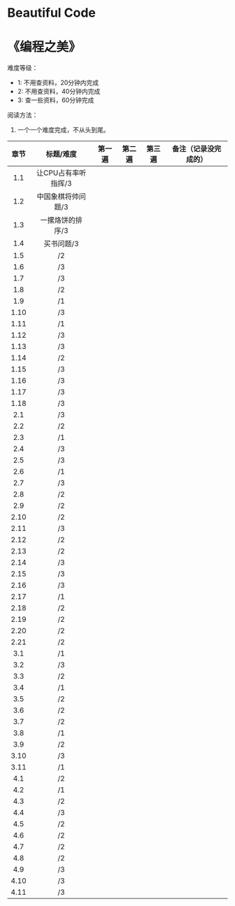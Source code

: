 # Beautiful Code
# 《编程之美》



难度等级：

* 1: 不用查资料，20分钟内完成
* 2: 不用查资料，40分钟内完成
* 3: 查一些资料，60分钟完成





阅读方法：

1. 一个一个难度完成，不从头到尾。




|  章节  |    标题/难度     | 第一遍  | 第二遍  | 第三遍  | 备注（记录没完成的） |
| :--: | :----------: | :--: | :--: | :--: | :--------: |
| 1.1  | 让CPU占有率听指挥/3 |      |      |      |            |
| 1.2  |  中国象棋将帅问题/3  |      |      |      |            |
| 1.3  |  一摞烙饼的排序/3   |      |      |      |            |
| 1.4  |    买书问题/3    |      |      |      |            |
| 1.5  |      /2      |      |      |      |            |
| 1.6  |      /3      |      |      |      |            |
| 1.7  |      /3      |      |      |      |            |
| 1.8  |      /2      |      |      |      |            |
| 1.9  |      /1      |      |      |      |            |
| 1.10 |      /3      |      |      |      |            |
| 1.11 |      /1      |      |      |      |            |
| 1.12 |      /3      |      |      |      |            |
| 1.13 |      /3      |      |      |      |            |
| 1.14 |      /2      |      |      |      |            |
| 1.15 |      /3      |      |      |      |            |
| 1.16 |      /3      |      |      |      |            |
| 1.17 |      /3      |      |      |      |            |
| 1.18 |      /3      |      |      |      |            |
| 2.1  |      /3      |      |      |      |            |
| 2.2  |      /2      |      |      |      |            |
| 2.3  |      /1      |      |      |      |            |
| 2.4  |      /3      |      |      |      |            |
| 2.5  |      /3      |      |      |      |            |
| 2.6  |      /1      |      |      |      |            |
| 2.7  |      /3      |      |      |      |            |
| 2.8  |      /2      |      |      |      |            |
| 2.9  |      /2      |      |      |      |            |
| 2.10 |      /2      |      |      |      |            |
| 2.11 |      /3      |      |      |      |            |
| 2.12 |      /2      |      |      |      |            |
| 2.13 |      /2      |      |      |      |            |
| 2.14 |      /3      |      |      |      |            |
| 2.15 |      /3      |      |      |      |            |
| 2.16 |      /3      |      |      |      |            |
| 2.17 |      /1      |      |      |      |            |
| 2.18 |      /2      |      |      |      |            |
| 2.19 |      /2      |      |      |      |            |
| 2.20 |      /2      |      |      |      |            |
| 2.21 |      /2      |      |      |      |            |
| 3.1  |      /1      |      |      |      |            |
| 3.2  |      /3      |      |      |      |            |
| 3.3  |      /2      |      |      |      |            |
| 3.4  |      /1      |      |      |      |            |
| 3.5  |      /2      |      |      |      |            |
| 3.6  |      /2      |      |      |      |            |
| 3.7  |      /2      |      |      |      |            |
| 3.8  |      /1      |      |      |      |            |
| 3.9  |      /2      |      |      |      |            |
| 3.10 |      /3      |      |      |      |            |
| 3.11 |      /1      |      |      |      |            |
| 4.1  |      /2      |      |      |      |            |
| 4.2  |      /1      |      |      |      |            |
| 4.3  |      /2      |      |      |      |            |
| 4.4  |      /3      |      |      |      |            |
| 4.5  |      /2      |      |      |      |            |
| 4.6  |      /2      |      |      |      |            |
| 4.7  |      /2      |      |      |      |            |
| 4.8  |      /2      |      |      |      |            |
| 4.9  |      /3      |      |      |      |            |
| 4.10 |      /3      |      |      |      |            |
| 4.11 |      /3      |      |      |      |            |
